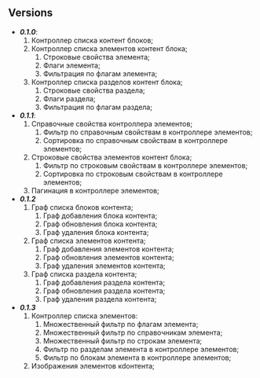 ## Versions

* ***0.1.0***:
    1. Контроллер списка контент блоков;
    2. Контроллер списка элементов контент блока;
        1. Строковые свойства элемента;
        2. Флаги элемента;
        3. Фильтрация по флагам элемента;
    3. Контроллер списка разделов контент блока;
        1. Строковые свойства раздела;
        2. Флаги раздела;
        3. Фильтрация по флагам раздела;
* ***0.1.1***:
    1. Справочные свойства контроллера элементов;
        1. Фильтр по справочным свойствам в контроллере элементов;
        2. Сортировка по справочным свойствам в контроллере элементов;
    2. Строковые свойства элементов контент блока;
        1. Фильтр по строковым свойствам в контроллере элементов;
        2. Сортировка по строковым свойствам в контроллере элементов;
    3. Пагинация в контроллере элементов;
* ***0.1.2***
    1. Граф списка блоков контента;
        1. Граф добавления блока контента;
        2. Граф обновления блока контента;
        3. Граф удаления блока контента;
    2. Граф списка элементов контента;
        1. Граф добавления элементов контента;
        2. Граф обновления элементов контента;
        3. Граф удаления элементов контента;
    3. Граф списка раздела контента;
        1. Граф добавления раздела контента;
        2. Граф обновления раздела контента;
        3. Граф удаления раздела контента;
* ***0.1.3***
    1. Контроллер списка элементов:
        1. Множественный фильтр по флагам элемента;
        2. Множественный фильтр по справочникам элемента;
        3. Множественный фильтр по строкам элемента;
        4. Фильтр по разделам элемента в контроллере элементов;
        5. Фильтр по блокам элемента в контроллере элементов;
    2. Изображения элементов кdонтента;